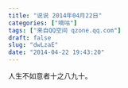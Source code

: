 ```yaml
---
title: "说说 2014年04月22日"
categories: ["嘀咕"]
tags: ["来自QQ空间 qzone.qq.com"]
draft: false
slug: "dwLzaE"
date: "2014-04-22 19:43:20"
---
```


人生不如意者十之八九十。
